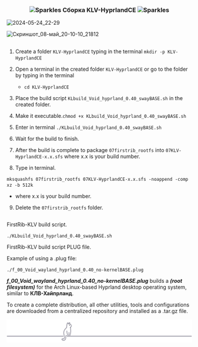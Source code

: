 
<h3 align="center">
	<img src="https://github.com/JaKooLit/Telegram-Animated-Emojis/blob/main/Activity/Sparkles.webp" alt="Sparkles" width="38" height="38" />
	 Сборка KLV-HyprlandCE 
	<img src="https://github.com/JaKooLit/Telegram-Animated-Emojis/blob/main/Activity/Sparkles.webp" alt="Sparkles" width="38" height="38" />
</h3>

![2024-05-24_22-29](https://github.com/sofijacom/KLV-HyprlandCE/assets/107557749/b3a6da2f-78e2-4d69-825b-7819f0b60aa8)


![Скриншот_08-май_20-10-10_21812](https://github.com/sofijacom/KLV-HyprlandCE/assets/107557749/728e739d-9376-4768-96b7-307c83afda1d)


##


1) Create a folder `KLV-HyprlandCE` typing in the terminal `mkdir -p KLV-HyprlandCE`

2) Open a terminal in the created folder `KLV-HyprlandCE` or go to the folder by typing in the terminal

   - `cd KLV-HyprlandCE`

3) Place the build script  `KLbuild_Void_hyprland_0.40_swayBASE.sh` in the created folder.
   
4) Make it executable.`chmod +x KLbuild_Void_hyprland_0.40_swayBASE.sh`

5) Enter in terminal `./KLbuild_Void_hyprland_0.40_swayBASE.sh`

6) Wait for the build to finish.

7) After the build is complete to package `07firstrib_rootfs` into `07KLV-HyprlandCE-x.x.sfs` where x.x is your build number.

8) Type in terminal.

```
mksquashfs 07firstrib_rootfs 07KLV-HyprlandCE-x.x.sfs -noappend -comp xz -b 512k
```
  - where x.x is your build number.

9) Delete the `07firstrib_rootfs` folder.

##

FirstRib-KLV build script. 

```
./KLbuild_Void_hyprland_0.40_swayBASE.sh
```
FirstRib-KLV build script PLUG file.

Example of using a .plug file:

```
./f_00_Void_wayland_hyprland_0.40_no-kernelBASE.plug
```

***f_00_Void_wayland_hyprland_0.40_no-kernelBASE.plug***  builds a  ***(root filesystem)***  for the Arch Linux-based Hyprland desktop operating system, similar to **КЛВ-Хайпрланд**.

To create a complete distribution, all other utilities, tools and configurations are downloaded from a centralized repository and installed as a .tar.gz file.

<p align="center">	
  <img src="https://github.com/sofijacom/sofijacom/blob/49e18fe1d7c2223884efd95af9370dcb84697427/icons_line/gray0_ctp_on_line.svg?sanitize=true" />
</p>
